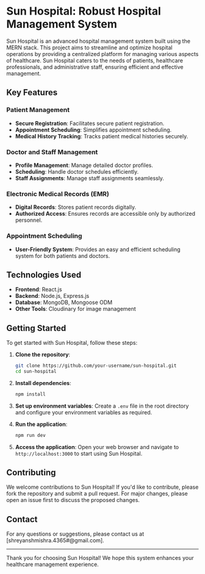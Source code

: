 # Sun Hospital: Robust Hospital Management System

Sun Hospital is an advanced hospital management system built using the MERN stack. This project aims to streamline and optimize hospital operations by providing a centralized platform for managing various aspects of healthcare. Sun Hospital caters to the needs of patients, healthcare professionals, and administrative staff, ensuring efficient and effective management.

## Key Features

### Patient Management
- **Secure Registration**: Facilitates secure patient registration.
- **Appointment Scheduling**: Simplifies appointment scheduling.
- **Medical History Tracking**: Tracks patient medical histories securely.

### Doctor and Staff Management
- **Profile Management**: Manage detailed doctor profiles.
- **Scheduling**: Handle doctor schedules efficiently.
- **Staff Assignments**: Manage staff assignments seamlessly.

### Electronic Medical Records (EMR)
- **Digital Records**: Stores patient records digitally.
- **Authorized Access**: Ensures records are accessible only by authorized personnel.

### Appointment Scheduling
- **User-Friendly System**: Provides an easy and efficient scheduling system for both patients and doctors.

## Technologies Used

- **Frontend**: React.js
- **Backend**: Node.js, Express.js
- **Database**: MongoDB, Mongoose ODM
- **Other Tools**: Cloudinary for image management

## Getting Started

To get started with Sun Hospital, follow these steps:

1. **Clone the repository**:
   ```sh
   git clone https://github.com/your-username/sun-hospital.git
   cd sun-hospital
   ```

2. **Install dependencies**:
   ```sh
   npm install
   ```

3. **Set up environment variables**:
   Create a `.env` file in the root directory and configure your environment variables as required.

4. **Run the application**:
   ```sh
   npm run dev
   ```

5. **Access the application**:
   Open your web browser and navigate to `http://localhost:3000` to start using Sun Hospital.

## Contributing

We welcome contributions to Sun Hospital! If you'd like to contribute, please fork the repository and submit a pull request. For major changes, please open an issue first to discuss the proposed changes.


## Contact

For any questions or suggestions, please contact us at [shreyanshmishra.4365#@gmail.com].

---

Thank you for choosing Sun Hospital! We hope this system enhances your healthcare management experience.